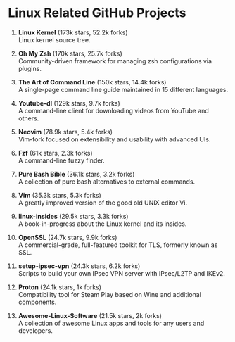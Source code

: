 # Linux Related GitHub Projects

1. **Linux Kernel** (173k stars, 52.2k forks)  
   Linux kernel source tree.

2. **Oh My Zsh** (170k stars, 25.7k forks)  
   Community-driven framework for managing zsh configurations via plugins.

3. **The Art of Command Line** (150k stars, 14.4k forks)  
   A single-page command line guide maintained in 15 different languages.

4. **Youtube-dl** (129k stars, 9.7k forks)  
   A command-line client for downloading videos from YouTube and others.

5. **Neovim** (78.9k stars, 5.4k forks)  
   Vim-fork focused on extensibility and usability with advanced UIs.

6. **Fzf** (61k stars, 2.3k forks)  
   A command-line fuzzy finder.

7. **Pure Bash Bible** (36.1k stars, 3.2k forks)  
   A collection of pure bash alternatives to external commands.

8. **Vim** (35.3k stars, 5.3k forks)  
   A greatly improved version of the good old UNIX editor Vi.

9. **linux-insides** (29.5k stars, 3.3k forks)  
   A book-in-progress about the Linux kernel and its insides.

10. **OpenSSL** (24.7k stars, 9.9k forks)  
    A commercial-grade, full-featured toolkit for TLS, formerly known as SSL.

11. **setup-ipsec-vpn** (24.3k stars, 6.2k forks)  
    Scripts to build your own IPsec VPN server with IPsec/L2TP and IKEv2.

12. **Proton** (24.1k stars, 1k forks)  
    Compatibility tool for Steam Play based on Wine and additional components.

13. **Awesome-Linux-Software** (21.5k stars, 2k forks)  
    A collection of awesome Linux apps and tools for any users and developers.
